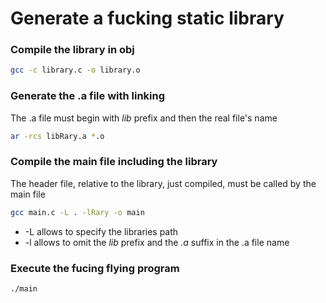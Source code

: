 # Generate a fucking static library

### Compile the library in obj
```sh
gcc -c library.c -o library.o
```

### Generate the .a file with linking 
The .a file must begin with *lib* prefix and then the real file's name
```sh
ar -rcs libRary.a *.o
```
### Compile the main file including the library
The header file, relative to the library, just compiled, must be called by the main file
```sh
gcc main.c -L . -lRary -o main
```
- -L allows to specify the libraries path
- -l allows to omit the *lib* prefix and the *.a* suffix in the .a file name

### Execute the fucing flying program
```sh
./main
```